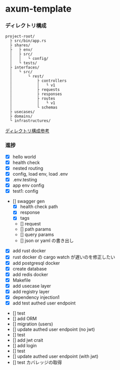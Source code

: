 # axum-template

### ディレクトリ構成

```
project-root/
  ├ src/bin/app.rs
  ├ shares/
  ├   ├ env/
  │   ├ src/
  │   │   └ config/
  │   └ tests/
  ├ interfaces/
  │   └ src/
  │       └ rest/
  │           ├ controllers
  │           │   └ v1
  │           ├ requests
  │           ├ responses
  │           ├ routes
  │           │   └ v1
  │           └ schemas
  ├ usecases/
  ├ domains/
  └ infrastructures/
```

[ディレクトリ構成参考](https://qiita.com/tono-maron/items/345c433b86f74d314c8d)

### 進捗

-   [x] hello world
-   [x] health check
-   [x] nested routing
-   [x] config, load env, load .env
-   [x] .env.testing
-   [x] app env config
-   [x] test1: config
-   [] swagger gen
    -   [x] health check path
    -   [x] response
    -   [x] tags
    -   [] request
    -   [] path params
    -   [] query params
    -   [] json or yaml の書き出し
-   [x] add rust docker
-   [x] rust docker の cargo watch が遅いのを修正したい
-   [x] add postgresql docker
-   [x] create database
-   [x] add redis docker
-   [x] Makefile
-   [x] add usecase layer
-   [x] add registry layer
-   [x] dependency injection1
-   [x] add test authed user endpoint
-   [] test
-   [] add ORM
-   [] migration (users)
-   [] update authed user endpoint (no jwt)
-   [] test
-   [] add jwt crait
-   [] add login
-   [] test
-   [] update authed user endpoint (with jwt)
-   [] test カバレッジの取得
